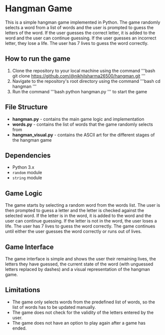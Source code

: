 # Hangman Game
This is a simple hangman game implemented in Python. The game randomly selects a word from a list of words and the user is prompted to guess the letters of the word. If the user guesses the correct letter, it is added to the word and the user can continue guessing. If the user guesses an incorrect letter, they lose a life. The user has 7 lives to guess the word correctly.

## How to run the game
1. Clone the repository to your local machine using the command
'''bash
git clone https://github.com/@nikhilsharma26500/hangman.git
'''
2. Navigate to the repository's root directory using the command 
'''bash
cd hangman
'''
3. Run the command '''bash python hangman.py ''' to start the game

## File Structure
- **hangman.py** - contains the main game logic and implementation
- **words.py** - contains the list of words that the game randomly selects from
- **hangman_visual.py** - contains the ASCII art for the different stages of the hangman game

## Dependencies
- Python 3.x
- `random` module
- `string` module

## Game Logic
The game starts by selecting a random word from the words list. The user is then prompted to guess a letter and the letter is checked against the selected word. If the letter is in the word, it is added to the word and the user can continue guessing. If the letter is not in the word, the user loses a life. The user has 7 lives to guess the word correctly. The game continues until either the user guesses the word correctly or runs out of lives.

## Game Interface
The game interface is simple and shows the user their remaining lives, the letters they have guessed, the current state of the word (with unguessed letters replaced by dashes) and a visual representation of the hangman game.

## Limitations
- The game only selects words from the predefined list of words, so the list of words has to be updated manually.
- The game does not check for the validity of the letters entered by the user.
- The game does not have an option to play again after a game has ended.
